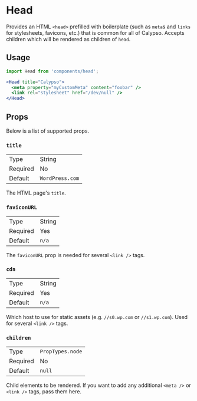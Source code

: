 Head
====

Provides an HTML `<head>` prefilled with boilerplate (such as `meta`s and `links` for stylesheets, favicons, etc.) that is common for all of Calypso. Accepts children which will be rendered as children of `head`.

## Usage

```jsx
import Head from 'components/head';

<Head title="Calypso">
  <meta property="myCustomMeta" content="foobar" />
  <link rel="stylesheet" href="/dev/null" />
</Head>
```

## Props

Below is a list of supported props.

### `title`

<table>
	<tr><td>Type</td><td>String</td></tr>
	<tr><td>Required</td><td>No</td></tr>
	<tr><td>Default</td><td><code>WordPress.com</code></td></tr>
</table>

The HTML page's `title`.

### `faviconURL`

<table>
	<tr><td>Type</td><td>String</td></tr>
	<tr><td>Required</td><td>Yes</td></tr>
	<tr><td>Default</td><td><code>n/a</code></td></tr>
</table>

The `faviconURL` prop is needed for several `<link />` tags.

### `cdn`

<table>
	<tr><td>Type</td><td>String</td></tr>
	<tr><td>Required</td><td>Yes</td></tr>
	<tr><td>Default</td><td><code>n/a</code></td></tr>
</table>

Which host to use for static assets (e.g. `//s0.wp.com` or `//s1.wp.com`). Used for several `<link />` tags.

### `children`

<table>
	<tr><td>Type</td><td><code>PropTypes.node</code></td></tr>
	<tr><td>Required</td><td>No</td></tr>
	<tr><td>Default</td><td><code>null</code></td></tr>
</table>

Child elements to be rendered. If you want to add any additional `<meta />` or `<link />` tags, pass them here.
